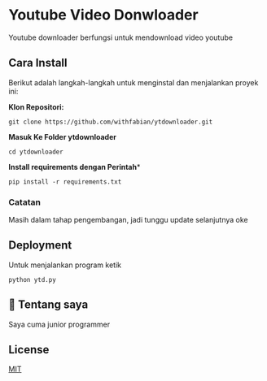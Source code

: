 # Youtube Video Donwloader

Youtube downloader berfungsi untuk mendownload video youtube

## Cara Install

Berikut adalah langkah-langkah untuk menginstal dan menjalankan proyek ini:

**Klon Repositori:**

```
git clone https://github.com/withfabian/ytdownloader.git
```

**Masuk Ke Folder ytdownloader**
```
cd ytdownloader
```

**Install requirements dengan Perintah***

```
pip install -r requirements.txt
```


### Catatan 

Masih dalam tahap pengembangan, jadi tunggu update selanjutnya oke





## Deployment

Untuk menjalankan program ketik

```
python ytd.py
```


## 🚀 Tentang saya
Saya cuma junior programmer

## License

[MIT](https://choosealicense.com/licenses/mit/)

